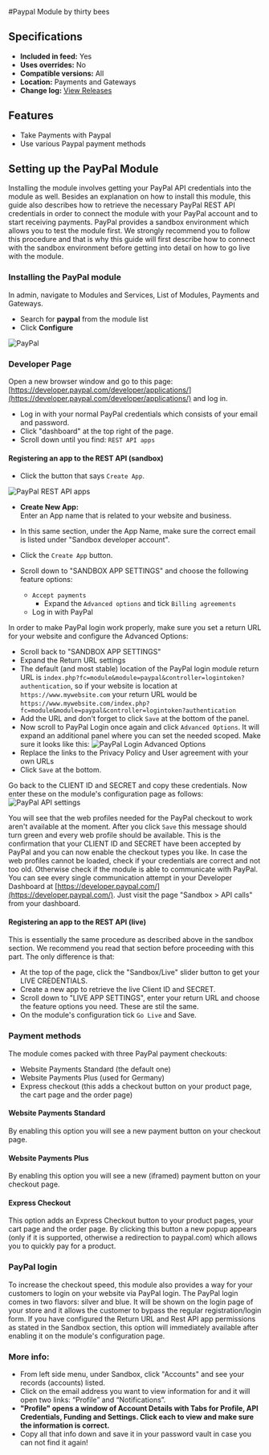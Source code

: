 #Paypal Module by thirty bees

## Specifications
+ **Included in feed:** Yes
+ **Uses overrides:** No
+ **Compatible versions:** All
+ **Location:** Payments and Gateways
+ **Change log:** [View Releases](https://github.com/thirtybees/paypal/releases)


## Features

+ Take Payments with Paypal
+ Use various Paypal payment methods

## Setting up the PayPal Module

Installing the module involves getting your PayPal API credentials into the module as well.
Besides an explanation on how to install this module, this guide also describes how to retrieve the necessary PayPal REST API credentials in order to connect the module with your PayPal account and to start receiving payments.
PayPal provides a sandbox environment which allows you to test the module first. We strongly recommend you to follow this procedure and that is why this 
guide will first describe how to connect with the sandbox environment before getting into detail on how to go live with the module.

### Installing the PayPal module  

In admin, navigate to Modules and Services, List of Modules, Payments and Gateways.

- Search for **paypal** from the module list
- Click **Configure**  

![PayPal](../../../thirtybees/images/merchants-guide/native-modules/paypalmoduleslist.png)

### Developer Page
Open a new browser window and go to this page: [https://developer.paypal.com/developer/applications/](https://developer.paypal.com/developer/applications/) and log in.

- Log in with your normal PayPal credentials which consists of your email and password.
- Click "dashboard" at the top right of the page.
- Scroll down until you find: `REST API apps`

#### Registering an app to the REST API (sandbox)

- Click the button that says `Create App`.  

![PayPal REST API apps](../../../thirtybees/images/merchants-guide/native-modules/paypalrestapiapps.png)

- **Create New App:**  
Enter an App name that is related to your website and business.

- In this same section, under the App Name, make sure the correct email is listed under "Sandbox developer account".
- Click the `Create App` button.  
- Scroll down to "SANDBOX APP SETTINGS" and choose the following feature options:  
  - `Accept payments`  
    - Expand the `Advanced options` and tick `Billing agreements`    
  - Log in with PayPal  

In order to make PayPal login work properly, make sure you set a return URL for your website and configure the Advanced Options:
- Scroll back to "SANDBOX APP SETTINGS"
- Expand the Return URL settings
- The default (and most stable) location of the PayPal login module return URL is `index.php?fc=module&module=paypal&controller=logintoken?authentication`,
 so if your website is location at `https://www.mywebsite.com` your return URL would be `https://www.mywebsite.com/index.php?fc=module&module=paypal&controller=logintoken?authentication`
- Add the URL and don't forget to click `Save` at the bottom of the panel.
- Now scroll to PayPal Login once again and click `Advanced Options`. It will expand an additional panel where you can set the needed scoped. Make sure it looks like this:
![PayPal Login Advanced Options](../../../thirtybees/images/merchants-guide/native-modules/advancedloginoptions.png)
- Replace the links to the Privacy Policy and User agreement with your own URLs
- Click `Save` at the bottom.

Go back to the CLIENT ID and SECRET and copy these credentials. Now enter these on the module's configuration page as follows:
![PayPal API settings](../../../thirtybees/images/merchants-guide/native-modules/paypalapisettings.png)

You will see that the web profiles needed for the PayPal checkout to work aren't available at the moment. 
After you click `Save` this message should turn green and every web profile should be available. 
This is the confirmation that your CLIENT ID and SECRET have been accepted by PayPal and you can now enable the checkout types you like. 
In case the web profiles cannot be loaded, check if your credentials are correct and not too old. Otherwise check if the module is able to communicate with PayPal. 
You can see every single communication attempt in your Developer Dashboard at [https://developer.paypal.com/](https://developer.paypal.com/). Just visit the page "Sandbox > API calls" from your dashboard.

#### Registering an app to the REST API (live)

This is essentially the same procedure as described above in the sandbox section. We recommend you read that section before proceeding with this part. The only difference is that:

- At the top of the page, click the "Sandbox/Live" slider button to get your LIVE CREDENTIALS.
- Create a new app to retrieve the live Client ID and SECRET.
- Scroll down to "LIVE APP SETTINGS", enter your return URL and choose the feature options you need. These are stil the same.
- On the module's configuration tick `Go Live` and Save.

### Payment methods

The module comes packed with three PayPal payment checkouts:
- Website Payments Standard (the default one)
- Website Payments Plus (used for Germany)
- Express checkout (this adds a checkout button on your product page, the cart page and the order page)

#### Website Payments Standard

By enabling this option you will see a new payment button on your checkout page.

#### Website Payments Plus

By enabling this option you will see a new (iframed) payment button on your checkout page.

#### Express Checkout

This option adds an Express Checkout button to your product pages, your cart page and the order page. By clicking this button a new popup appears (only if it is supported, otherwise a redirection to paypal.com) which allows you to quickly pay for a product.

### PayPal login

To increase the checkout speed, this module also provides a way for your customers to login on your website via PayPal login. 
The PayPal login comes in two flavors: silver and blue. It will be shown on the login page of your store and it allows the customer to bypass the regular registration/login form. 
If you have configured the Return URL and Rest API app permissions as stated in the Sandbox section, this option will immediately available after enabling it on the module's configuration page.

### More info:

- From left side menu, under Sandbox, click "Accounts" and see your records (accounts) listed.
- Click on the email address you want to view information for and it will open two links: “Profile” and “Notifications”.
- **"Profile" opens a window of Account Details with Tabs for Profile, API Credentials, Funding and Settings. Click each to view and make sure the information is correct.**
- Copy all that info down and save it in your password vault in case you can not find it again!
